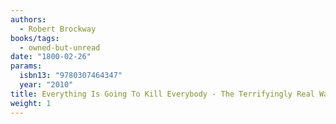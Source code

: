 ```yaml
---
authors:
  - Robert Brockway
books/tags:
  - owned-but-unread
date: "1800-02-26"
params:
  isbn13: "9780307464347"
  year: "2010"
title: Everything Is Going To Kill Everybody - The Terrifyingly Real Ways The World Wants You Dead
weight: 1
---
```


<!--more-->
